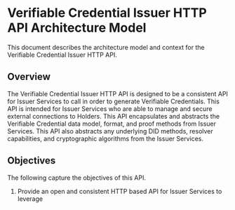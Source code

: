 #  Verifiable Credential Issuer HTTP API Architecture Model
This document describes the architecture model and context for the Verifiable
Credential Issuer HTTP API.

## Overview
The Verifiable Credential Issuer HTTP API is designed to be a consistent API for
Issuer Services to call in order to generate Verifiable Credentials. This API is
intended for Issuer Services who are able to manage and secure external
connections to Holders. This API encapsulates and abstracts the Verifiable
Credential data model, format, and proof methods from Issuer Services. This API
also abstracts any underlying DID methods, resolver capabilities, and
cryptographic algorithms from the Issuer Services.

## Objectives
The following capture the objectives of this API.
1. Provide an open and consistent HTTP based API for Issuer Services to leverage   

